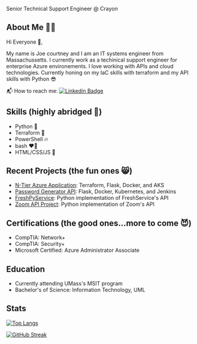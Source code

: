 Senior Technical Support Engineer @ Crayon

## About Me 👨‍💻

Hi Everyone 👋, 

My name is Joe courtney and I am an IT systems engineer from Massachussetts. I currently work as 
a techinical support engineer for enterprise Azure environements. I love working with APIs and 
cloud technologies. Currently honing on my IaC skills with terraform and my API skills with Python 😎

📬 How to reach me: [![Linkedin Badge](https://img.shields.io/badge/-blasto-blue?style=flat&logo=Linkedin&logoColor=white)](https://www.linkedin.com/in/joseph-courtney)

## Skills (highly abridged 🌁)

- Python 🥷
- Terraform 👾
- PowerShell 🔥
- bash ❤️‍🔥
- HTML/CSS/JS 🌴

## Recent Projects (the fun ones 😸)

- <a href="https://github.com/blastomussa/Azure-NTier-Terraform">N-Tier Azure Application</a>: Terraform, Flask, Docker, and AKS
- <a href="https://github.com/blastomussa/Password-Generator-Api">Password Generator API</a>: Flask, Docker, Kubernetes, and Jenkins
- <a href="https://github.com/blastomussa/FreshPyService">FreshPyService</a>: Python implementation of FreshService's API
- <a href="https://github.com/blastomussa/zoom_api">Zoom API Project</a>: Python implementation of Zoom's API

## Certifications (the good ones...more to come 😈)

- CompTIA: Network+
- CompTIA: Security+
- Microsoft Certified: Azure Administrator Associate

## Education

- Currently attending UMass's MSIT program
- Bachelor's of Science: Information Technology, UML

## Stats

[![Top Langs](https://github-readme-stats.vercel.app/api/top-langs/?username=blastomussa&layout=compact&theme=vision-friendly-dark)](https://github.com/anuraghazra/github-readme-stats)

[![GitHub Streak](http://github-readme-streak-stats.herokuapp.com?user=blastomussa&theme=dark&background=000000)](https://git.io/streak-stats)
<p align="center"><img src="https://komarev.com/ghpvc/?username=blastomussa&style=flat-square&color=blue" alt=""></p>
